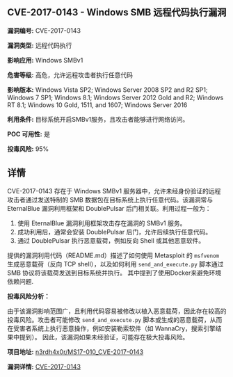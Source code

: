 ## CVE-2017-0143 - Windows SMB 远程代码执行漏洞

**漏洞编号:** CVE-2017-0143

**漏洞类型:** 远程代码执行

**影响应用:** Windows SMBv1

**危害等级:** 高危，允许远程攻击者执行任意代码

**影响版本:** Windows Vista SP2; Windows Server 2008 SP2 and R2 SP1; Windows 7 SP1; Windows 8.1; Windows Server 2012 Gold and R2; Windows RT 8.1; Windows 10 Gold, 1511, and 1607; Windows Server 2016

**利用条件:** 目标系统开启SMBv1服务，且攻击者能够进行网络访问。

**POC 可用性:** 是

**投毒风险:** 95%

## 详情

CVE-2017-0143 存在于 Windows SMBv1 服务器中，允许未经身份验证的远程攻击者通过发送特制的 SMB 数据包在目标系统上执行任意代码。该漏洞常与 EternalBlue 漏洞利用框架和 DoublePulsar 后门相关联。利用过程一般为：

1.  使用 EternalBlue 漏洞利用框架攻击存在漏洞的 SMBv1 服务。
2.  成功利用后，通常会安装 DoublePulsar 后门，允许后续执行任意代码。
3.  通过 DoublePulsar 执行恶意载荷，例如反向 Shell 或其他恶意软件。

提供的漏洞利用代码（README.md）描述了如何使用 Metasploit 的 `msfvenom` 生成恶意载荷（反向 TCP shell），以及如何利用 `send_and_execute.py` 脚本通过 SMB 协议将该载荷发送到目标系统并执行。 其中提到了使用Docker来避免环境依赖问题.

**投毒风险分析：**

由于该漏洞影响范围广，且利用代码容易被修改以植入恶意载荷，因此存在较高的投毒风险。攻击者可能修改 `send_and_execute.py` 脚本或生成的恶意载荷，从而在受害者系统上执行恶意操作，例如安装勒索软件（如 WannaCry，搜索引擎结果中提到）。 因此，该漏洞如果未经验证，可能存在极大投毒风险。

**项目地址:** [n3rdh4x0r/MS17-010_CVE-2017-0143](https://github.com/n3rdh4x0r/MS17-010_CVE-2017-0143)

**漏洞详情:** [CVE-2017-0143](https://nvd.nist.gov/vuln/detail/CVE-2017-0143)